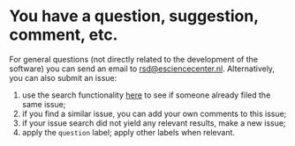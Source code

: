 # You have a question, suggestion, comment, etc.

For general questions (not directly related to the development of the software) you can send an email to rsd@esciencecenter.nl. Alternatively, you can also submit an issue:

1. use the search functionality [here](https://github.com/research-software-directory/RSD-as-a-service/issues) to see if someone already filed the same issue;
2. if you find a similar issue, you can add your own comments to this issue;
3. if your issue search did not yield any relevant results, make a new issue;
4. apply the `question` label; apply other labels when relevant.
